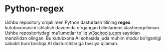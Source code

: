 # Python-regex

Ushbu repository orqali men Python dasturlash tilining **regex** kutuboxonasini ishlatish davomida o'rgangan bilimlarimni ulashmoqchiman. Ushbu repositoriydagi ma'lumotlar to'liq [w3schools.com](https://www.w3schools.com/python/python_regex.asp) saytidan manzilidan olingan. Bu kutubxona AI sohasida juda muhim modul bo'lganligi sababli buni boshqa AI dasturchilariga tavsiya qilaman.